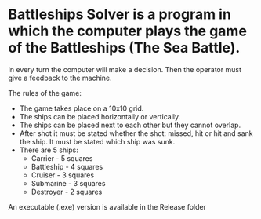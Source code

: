 # Battleships Solver is a program in which the computer plays the game of the Battleships (The Sea Battle).
In every turn the computer will make a decision. Then the operator must give a feedback to the machine.

The rules of the game:
* The game takes place on a 10x10 grid.
* The ships can be placed horizontally or vertically.
* The ships can be placed next to each other but they cannot overlap.
* After shot it must be stated whether the shot: missed, hit or hit and sank the ship. It must be stated which ship was sunk. 
* There are 5 ships:
  * Carrier - 5 squares
  * Battleship - 4 squares
  * Cruiser - 3 squares
  * Submarine - 3 squares
  * Destroyer - 2 squares
  
An executable (.exe) version is available in the Release folder
